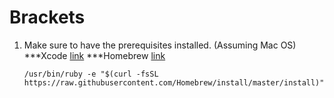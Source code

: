 # Brackets

  
1. Make sure to have the prerequisites installed. (Assuming Mac OS)
	***Xcode [link](https://itunes.apple.com/us/app/xcode/id497799835?mt=12)
	***Homebrew [link](https://brew.sh/)
	```
	/usr/bin/ruby -e "$(curl -fsSL https://raw.githubusercontent.com/Homebrew/install/master/install)"
	```
